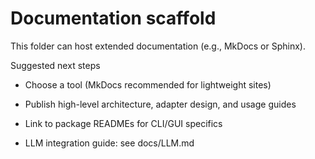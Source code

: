 # Documentation scaffold

This folder can host extended documentation (e.g., MkDocs or Sphinx).

Suggested next steps
- Choose a tool (MkDocs recommended for lightweight sites)
- Publish high-level architecture, adapter design, and usage guides
- Link to package READMEs for CLI/GUI specifics

- LLM integration guide: see docs/LLM.md
